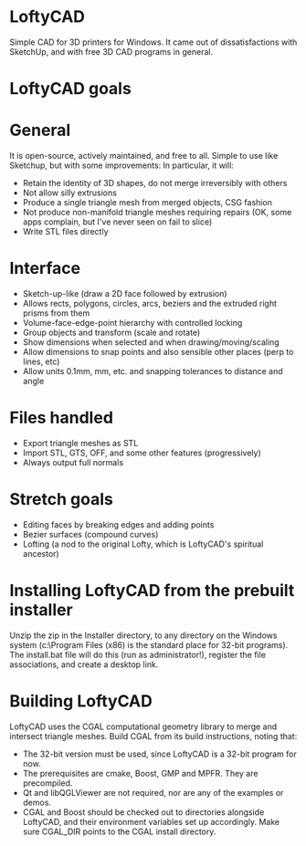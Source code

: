 # LoftyCAD
Simple CAD for 3D printers for Windows. It came out of dissatisfactions with SketchUp, and with free 3D CAD programs in general.

# LoftyCAD goals
# General
It is open-source, actively maintained, and free to all.
Simple to use like Sketchup, but with some improvements:
In particular, it will:
- Retain the identity of 3D shapes, do not merge irreversibly with others
- Not allow silly extrusions
- Produce a single triangle mesh from merged objects, CSG fashion
- Not produce non-manifold triangle meshes requiring repairs (OK, some apps complain, but I've never seen on fail to slice)
- Write STL files directly

# Interface
- Sketch-up-like (draw a 2D face followed by extrusion)
- Allows rects, polygons, circles, arcs, beziers and the extruded right prisms from them
- Volume-face-edge-point hierarchy with controlled locking
- Group objects and transform (scale and rotate)
- Show dimensions when selected and when drawing/moving/scaling
- Allow dimensions to snap points and also sensible other places (perp to lines, etc)
- Allow units 0.1mm, mm, etc. and snapping tolerances to distance and angle

# Files handled
- Export triangle meshes as STL
- Import STL, GTS, OFF, and some other features (progressively)
- Always output full normals

# Stretch goals
- Editing faces by breaking edges and adding points
- Bezier surfaces (compound curves)
- Lofting (a nod to the original Lofty, which is LoftyCAD's spiritual ancestor)

# Installing LoftyCAD from the prebuilt installer
Unzip the zip in the Installer directory, to any directory on the Windows system (c:\Program Files (x86) is the standard place for 32-bit programs). The install.bat file will do this (run as administrator!), register the file associations, and create a desktop link.

# Building LoftyCAD
LoftyCAD uses the CGAL computational geometry library to merge and intersect triangle meshes.
Build CGAL from its build instructions, noting that:
- The 32-bit version must be used, since LoftyCAD is a 32-bit program for now.
- The prerequisites are cmake, Boost, GMP and MPFR. They are precompiled.
- Qt and libQGLViewer are not required, nor are any of the examples or demos.
- CGAL and Boost should be checked out to directories alongside LoftyCAD, and their environment variables set up accordingly. Make sure CGAL_DIR points to the CGAL install directory.


